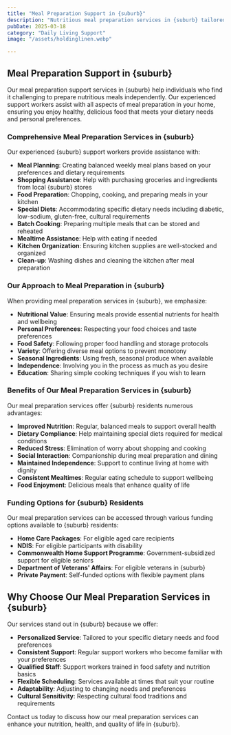 ```yaml
---
title: "Meal Preparation Support in {suburb}"
description: "Nutritious meal preparation services in {suburb} tailored to your dietary needs and preferences. Our support workers help with planning, shopping, preparing, and serving meals to maintain your health and independence."
pubDate: 2025-03-18
category: "Daily Living Support"
image: "/assets/holdinglinen.webp"

---
```


## Meal Preparation Support in {suburb}

Our meal preparation support services in {suburb} help individuals who find it challenging to prepare nutritious meals independently. Our experienced support workers assist with all aspects of meal preparation in your home, ensuring you enjoy healthy, delicious food that meets your dietary needs and personal preferences.

### Comprehensive Meal Preparation Services in {suburb}

Our experienced {suburb} support workers provide assistance with:

- **Meal Planning**: Creating balanced weekly meal plans based on your preferences and dietary requirements
- **Shopping Assistance**: Help with purchasing groceries and ingredients from local {suburb} stores
- **Food Preparation**: Chopping, cooking, and preparing meals in your kitchen
- **Special Diets**: Accommodating specific dietary needs including diabetic, low-sodium, gluten-free, cultural requirements
- **Batch Cooking**: Preparing multiple meals that can be stored and reheated
- **Mealtime Assistance**: Help with eating if needed
- **Kitchen Organization**: Ensuring kitchen supplies are well-stocked and organized
- **Clean-up**: Washing dishes and cleaning the kitchen after meal preparation

### Our Approach to Meal Preparation in {suburb}

When providing meal preparation services in {suburb}, we emphasize:

- **Nutritional Value**: Ensuring meals provide essential nutrients for health and wellbeing
- **Personal Preferences**: Respecting your food choices and taste preferences
- **Food Safety**: Following proper food handling and storage protocols
- **Variety**: Offering diverse meal options to prevent monotony
- **Seasonal Ingredients**: Using fresh, seasonal produce when available
- **Independence**: Involving you in the process as much as you desire
- **Education**: Sharing simple cooking techniques if you wish to learn

### Benefits of Our Meal Preparation Services in {suburb}

Our meal preparation services offer {suburb} residents numerous advantages:

- **Improved Nutrition**: Regular, balanced meals to support overall health
- **Dietary Compliance**: Help maintaining special diets required for medical conditions
- **Reduced Stress**: Elimination of worry about shopping and cooking
- **Social Interaction**: Companionship during meal preparation and dining
- **Maintained Independence**: Support to continue living at home with dignity
- **Consistent Mealtimes**: Regular eating schedule to support wellbeing
- **Food Enjoyment**: Delicious meals that enhance quality of life

### Funding Options for {suburb} Residents

Our meal preparation services can be accessed through various funding options available to {suburb} residents:

- **Home Care Packages**: For eligible aged care recipients
- **NDIS**: For eligible participants with disability
- **Commonwealth Home Support Programme**: Government-subsidized support for eligible seniors
- **Department of Veterans' Affairs**: For eligible veterans in {suburb}
- **Private Payment**: Self-funded options with flexible payment plans

## Why Choose Our Meal Preparation Services in {suburb}

Our services stand out in {suburb} because we offer:

- **Personalized Service**: Tailored to your specific dietary needs and food preferences
- **Consistent Support**: Regular support workers who become familiar with your preferences
- **Qualified Staff**: Support workers trained in food safety and nutrition basics
- **Flexible Scheduling**: Services available at times that suit your routine
- **Adaptability**: Adjusting to changing needs and preferences
- **Cultural Sensitivity**: Respecting cultural food traditions and requirements

Contact us today to discuss how our meal preparation services can enhance your nutrition, health, and quality of life in {suburb}. 
